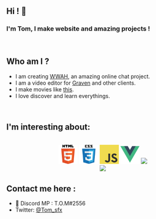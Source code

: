 ## Hi ! 👋
### I'm Tom, I make website and amazing projects !

<br>

## Who am I ?

- I am creating [WWAH](https://github.com/wwah), an amazing online chat project.
- I am a video editor for [Graven](https://www.youtube.com/user/Gravenilvectuto) and other clients.
- I make movies like [this](https://www.youtube.com/watch?v=BkOu2FzbLvI&t=6s).
- I love discover and learn everythings.

<br>

## I'm interesting about: 

<br>

<div align="center">
  <img height="50" src="https://raw.githubusercontent.com/github/explore/80688e429a7d4ef2fca1e82350fe8e3517d3494d/topics/html/html.png">
  <img height="50" src="https://raw.githubusercontent.com/github/explore/80688e429a7d4ef2fca1e82350fe8e3517d3494d/topics/css/css.png">
  <img height="50" src="https://raw.githubusercontent.com/github/explore/80688e429a7d4ef2fca1e82350fe8e3517d3494d/topics/javascript/javascript.png">
  <img height="50" src="https://raw.githubusercontent.com/github/explore/80688e429a7d4ef2fca1e82350fe8e3517d3494d/topics/vue/vue.png">
  <img height="50" src="https://raw.githubusercontent.com/github/explore/80688e429a7d4ef2fca1e82350fe8e3517d3494d/topics/node/node.png">
</div>

<div align="center">
  <img height="250" src="https://github-readme-stats.vercel.app/api?username=Tom-mp4&show_icons=true&hide_border=true">
</div>

## Contact me here :

- 📝 Discord MP : T.O.M#2556
- Twitter: [@Tom_sfx](https://twitter.com/Tom_sfx)
